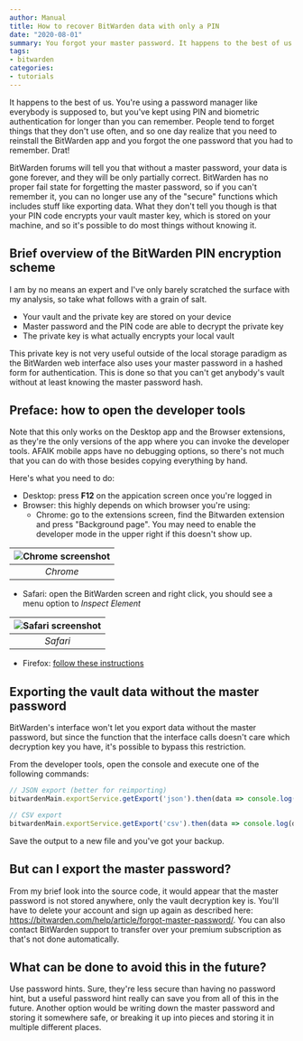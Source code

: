 ```yaml
---
author: Manual
title: How to recover BitWarden data with only a PIN
date: "2020-08-01"
summary: You forgot your master password. It happens to the best of us. Don't worry about your passwords however, for there is a way to recover them if you still remember your PIN
tags: 
- bitwarden
categories:
- tutorials
---
```


It happens to the best of us. You're using a password manager like everybody is supposed to, but you've kept using PIN and biometric authentication for longer than you can remember. People tend to forget things that they don't use often, and so one day realize that you need to reinstall the BitWarden app and you forgot the one password that you had to remember. Drat!

BitWarden forums will tell you that without a master password, your data is gone forever, and they will be only partially correct. BitWarden has no proper fail state for forgetting the master password, so if you can't remember it, you can no longer use any of the "secure" functions which includes stuff like exporting data. What they don't tell you though is that your PIN code encrypts your vault master key, which is stored on your machine, and so it's possible to do most things without knowing it.

## Brief overview of the BitWarden PIN encryption scheme

I am by no means an expert and I've only barely scratched the surface with my analysis, so take what follows with a grain of salt.

* Your vault and the private key are stored on your device
* Master password and the PIN code are able to decrypt the private key
* The private key is what actually encrypts your local vault

This private key is not very useful outside of the local storage paradigm as the BitWarden web interface also uses your master password in a hashed form for authentication. This is done so that you can't get anybody's vault without at least knowing the master password hash.

## Preface: how to open the developer tools

Note that this only works on the Desktop app and the Browser extensions, as they're the only versions of the app where you can invoke the developer tools. AFAIK mobile apps have no debugging options, so there's not much that you can do with those besides copying everything by hand.

Here's what you need to do:

* Desktop: press **F12** on the appication screen once you're logged in
* Browser: this highly depends on which browser you're using:
  * Chrome: go to the extensions screen, find the Bitwarden extension and press "Background page". You may need to enable the developer mode in the upper right if this doesn't show up.

| ![Chrome screenshot](/post_files/bitwarden-get-your-passwords-back/chrome.png) |
|:--:|
| *Chrome* |

  * Safari: open the BitWarden screen and right click, you should see a menu option to *Inspect Element*

| ![Safari screenshot](/post_files/bitwarden-get-your-passwords-back/safari.png) |
|:--:|
| *Safari* |

  * Firefox: [follow these instructions](https://stackoverflow.com/questions/30752698/how-can-open-firefox-developer-tools-in-my-extensions-sidebar)

## Exporting the vault data without the master password

BitWarden's interface won't let you export data without the master password, but since the function that the interface calls doesn't care which decryption key you have, it's possible to bypass this restriction.

From the developer tools, open the console and execute one of the following commands:

```js
// JSON export (better for reimporting)
bitwardenMain.exportService.getExport('json').then(data => console.log(data))

// CSV export
bitwardenMain.exportService.getExport('csv').then(data => console.log(data))
```

Save the output to a new file and you've got your backup.

## But can I export the master password?

From my brief look into the source code, it would appear that the master password is not stored anywhere, only the vault decryption key is. You'll have to delete your account and sign up again as described here: <https://bitwarden.com/help/article/forgot-master-password/>. You can also contact BitWarden support to transfer over your premium subscription as that's not done automatically.

## What can be done to avoid this in the future?

Use password hints. Sure, they're less secure than having no password hint, but a useful password hint really can save you from all of this in the future. Another option would be writing down the master password and storing it somewhere safe, or breaking it up into pieces and storing it in multiple different places.
